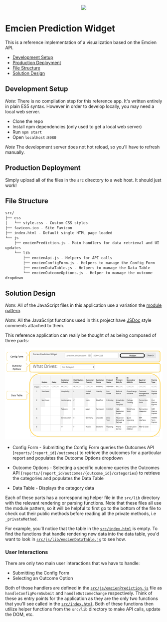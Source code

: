 <p align="center">
  <img src="http://emcien.com/wp-content/uploads/2016/02/emcien_logo2.png">
</p>

# Emcien Prediction Widget

This is a reference implementation of a visualization based on the Emcien API. 


* [Development Setup](#development-setup)
* [Production Deployment](#production-deployment)
* [File Structure](#file-structure)
* [Solution Design](#solution-design)

## Development Setup

*Note*: There is no compilation step for this reference app. It's written entirely in plain ES5 syntax. However in order to develop locally, you may need a local web server. 

* Clone the repo
* Install npm dependencies (only used to get a local web server)
* Run `npm start`
* Open `localhost:8080`

*Note* The development server does not hot reload, so you'll have to refresh manually.

## Production Deployment
Simply upload all of the files in the `src` directory to a web host. It should just work!

## File Structure 
```
src/
├── css
│   └── style.css - Custom CSS styles
├── favicon.ico - Site Favicon
├── index.html - Default single HTML page loaded
└── js
    ├── emcienPrediction.js - Main handlers for data retrieval and UI updates
    └── lib
        ├── emcienApi.js - Helpers for API calls
        ├── emcienConfigForm.js - Helpers to manage the Config Form
        ├── emcienDataTable.js - Helpers to manage the Data Table
        └── emcienOutcomeOptions.js - Helper to manage the outcome dropdown
```

## Solution Design

*Note*: All of the JavaScript files in this application use a variation the [module pattern](https://toddmotto.com/mastering-the-module-pattern/).

*Note*: All the JavaScript functions used in this project have [JSDoc](http://usejsdoc.org/) style comments attached to them. 

This reference application can really be thought of as being composed of three parts:

<p align="center">
  <img src="./screenshot.png">
</p>

* Config Form - Submitting the Config Form queries the Outcomes API (`reports/{report_id}/outcomes`) to retrieve the outcomes for a particular report and populates the Outcome Options dropdown

* Outcome Options - Selecting a specific outcome queries the Outcomes API (`reports/{report_id/outcomes/{outcome_id}/categories`) to retrieve the categories and populates the Data Table

* Data Table - Displays the category data

Each of these parts has a corresponding helper file in the `src/lib` directory with the relevant rendering or parsing functions. Note that these files all use the module pattern, so it will be helpful to first go to the bottom of the file to check out their public methods before reading all the private methods, i.e `_privateMethod`.

For example, you'll notice that the table in the [`src/index.html`](src/index.html) is empty. To find the functions that handle rendering new data into the data table, you'd want to look in [`src/js/lib/emcienDataTable.js`](src/js/lib/emcienDataTable.js) to see how.

### User Interactions

There are only two main user interactions that we have to handle:

* Submitting the Config Form
* Selecting an Outcome Option

Both of those handlers are defined in the [`src/js/emcienPrediction.js`](src/js/emcienPrediction.js) file as `handleConfigFormSubmit` and `handleOutcomeChange` respectively. Think of these as entry points for the application as they are the only two functions that you'll see called in the [`src/index.html`](src/index.html). Both of these functions then utilize helper functions from the `src/lib` directory to make API calls, update the DOM, etc. 
